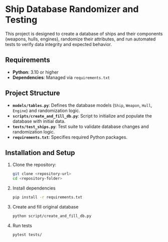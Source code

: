 # Ship Database Randomizer and Testing

This project is designed to create a database of ships and their components (weapons, hulls, engines), randomize their attributes, and run automated tests to verify data integrity and expected behavior.

## Requirements

- **Python**: 3.10 or higher
- **Dependencies**: Managed via `requirements.txt`

## Project Structure

- **`models/tables.py`**: Defines the database models (`Ship`, `Weapon`, `Hull`, `Engine`) and randomization logic.
- **`scripts/create_and_fill_db.py`**: Script to initialize and populate the database with initial data.
- **`tests/test_ships.py`**: Test suite to validate database changes and randomization logic.
- **`requirements.txt`**: Specifies required Python packages.

## Installation and Setup

1. Clone the repository:
   ```bash
   git clone <repository-url>
   cd <repository-folder>
   ```
2. Install dependencies
   ```bash
   pip install -r requirements.txt
   ```

3. Create and fill original database
   ```bash
   python script/create_and_fill_db.py
   ```

4. Run tests
   ```bash
   pytest tests/
   ```
